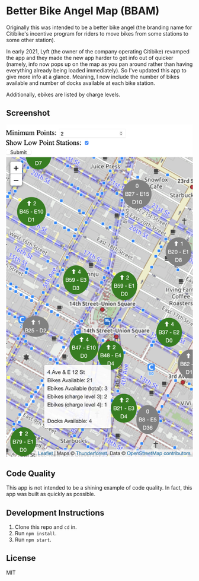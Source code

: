 # Better Bike Angel Map (BBAM)
Originally this was intended to be a better bike angel (the branding name for Citibike's incentive program for riders to move bikes from some stations to some other station).

In early 2021, Lyft (the owner of the company operating Citibike) revamped the app and they made the new app harder to get info out of quicker (namely, info now pops up on the map as you pan around rather than having everything already being loaded immediately). So I've updated this app to give more info at a glance. Meaning, I now include the number of bikes available and number of docks available at each bike station.

Additionally, ebikes are listed by charge levels.

## Screenshot
![BBAM Image](screenshot.png)

## Code Quality
This app is not intended to be a shining example of code quality. In fact, this app was built as quickly as possible. 

## Development Instructions
1. Clone this repo and `cd` in.
2. Run `npm install`.
3. Run `npm start`.

## License
MIT

